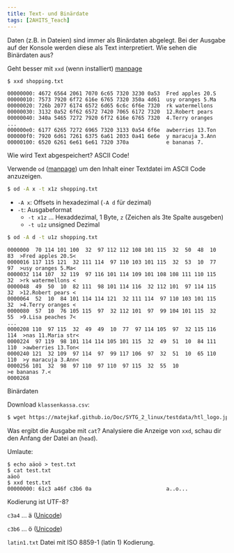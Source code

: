 ```yaml
---
title: Text- und Binärdate
tags: [2AHITS_Teach]
---
```




Daten (z.B. in Dateien) sind immer als Binärdaten abgelegt. Bei der Ausgabe auf der Konsole werden diese als Text interpretiert. Wie sehen die Binärdaten aus?

Geht besser mit `xxd` (wenn installiert) [manpage](https://linux.die.net/man/1/xxd)

```bash
$ xxd shopping.txt 
```

```
00000000: 4672 6564 2061 7070 6c65 7320 3230 0a53  Fred apples 20.S
00000010: 7573 7920 6f72 616e 6765 7320 350a 4d61  usy oranges 5.Ma
00000020: 726b 2077 6174 6572 6d65 6c6c 6f6e 7320  rk watermellons 
00000030: 3132 0a52 6f62 6572 7420 7065 6172 7320  12.Robert pears 
00000040: 340a 5465 7272 7920 6f72 616e 6765 7320  4.Terry oranges 
...
000000e0: 6177 6265 7272 6965 7320 3133 0a54 6f6e  awberries 13.Ton
000000f0: 7920 6d61 7261 6375 6a61 2033 0a41 6e6e  y maracuja 3.Ann
00000100: 6520 6261 6e61 6e61 7320 370a            e bananas 7.
```

Wie wird Text abgespeichert? ASCII Code!



Verwende `od` ([manpage](https://man7.org/linux/man-pages/man1/od.1.html)) um den Inhalt einer Textdatei im ASCII Code anzuzeigen.

```bash
$ od -A x -t x1z shopping.txt
```

- `-A x`: Offsets in hexadezimal (`-A d` für dezimal)
- `-t`: Ausgabeformat
  - `-t x1z` ... Hexaddezimal, 1 Byte, `z` (Zeichen als 3te Spalte ausgeben)
  - `-t u1z` unsigned Dezimal

```bash
$ od -A d -t u1z shopping.txt
```

```
0000000  70 114 101 100  32  97 112 112 108 101 115  32  50  48  10  83  >Fred apples 20.S<
0000016 117 115 121  32 111 114  97 110 103 101 115  32  53  10  77  97  >usy oranges 5.Ma<
0000032 114 107  32 119  97 116 101 114 109 101 108 108 111 110 115  32  >rk watermellons <
0000048  49  50  10  82 111  98 101 114 116  32 112 101  97 114 115  32  >12.Robert pears <
0000064  52  10  84 101 114 114 121  32 111 114  97 110 103 101 115  32  >4.Terry oranges <
0000080  57  10  76 105 115  97  32 112 101  97  99 104 101 115  32  55  >9.Lisa peaches 7<
...
0000208 110  97 115  32  49  49  10  77  97 114 105  97  32 115 116 114  >nas 11.Maria str<
0000224  97 119  98 101 114 114 105 101 115  32  49  51  10  84 111 110  >awberries 13.Ton<
0000240 121  32 109  97 114  97  99 117 106  97  32  51  10  65 110 110  >y maracuja 3.Ann<
0000256 101  32  98  97 110  97 110  97 115  32  55  10                  >e bananas 7.<
0000268
```



Binärdaten

Download `klassenkassa.csv`:

```bash
$ wget https://matejkaf.github.io/Doc/SYTG_2_linux/testdata/htl_logo.jpg
```

Was ergibt die Ausgabe mit `cat`? Analysiere die Anzeige von `xxd`, schau dir den Anfang der Datei an (`head`).

 

Umlaute:

```
$ echo aäoö > test.txt
$ cat test.txt 
aäoö
$ xxd test.txt 
00000000: 61c3 a46f c3b6 0a                        a..o...
```

Kodierung ist UTF-8?

`c3a4` ... ä ([Unicode](https://www.compart.com/en/unicode/U+00E4))

`c3b6` ... ö ([Unicode](https://www.compart.com/en/unicode/U+00F6))



`latin1.txt` Datei mit ISO 8859-1 (latin 1) Kodierung.

